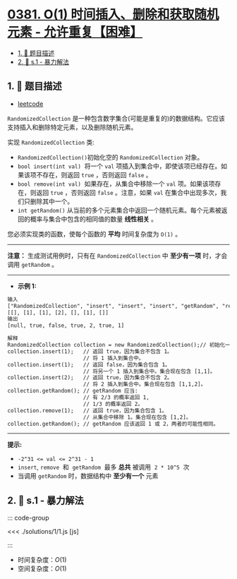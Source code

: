 # [0381. O(1) 时间插入、删除和获取随机元素 - 允许重复【困难】](https://github.com/tnotesjs/TNotes.leetcode/tree/main/notes/0381.%20O(1)%20%E6%97%B6%E9%97%B4%E6%8F%92%E5%85%A5%E3%80%81%E5%88%A0%E9%99%A4%E5%92%8C%E8%8E%B7%E5%8F%96%E9%9A%8F%E6%9C%BA%E5%85%83%E7%B4%A0%20-%20%E5%85%81%E8%AE%B8%E9%87%8D%E5%A4%8D%E3%80%90%E5%9B%B0%E9%9A%BE%E3%80%91)

<!-- region:toc -->

- [1. 📝 题目描述](#1--题目描述)
- [2. 🎯 s.1 - 暴力解法](#2--s1---暴力解法)

<!-- endregion:toc -->

## 1. 📝 题目描述

- [leetcode](https://leetcode.cn/problems/insert-delete-getrandom-o1-duplicates-allowed/)

`RandomizedCollection` 是一种包含数字集合(可能是重复的)的数据结构。它应该支持插入和删除特定元素，以及删除随机元素。

实现 `RandomizedCollection` 类:

- `RandomizedCollection()`初始化空的 `RandomizedCollection` 对象。
- `bool insert(int val)`  将一个 `val` 项插入到集合中，即使该项已经存在。如果该项不存在，则返回 `true` ，否则返回 `false` 。
- `bool remove(int val)`  如果存在，从集合中移除一个 `val` 项。如果该项存在，则返回 `true` ，否则返回 `false` 。注意，如果 `val` 在集合中出现多次，我们只删除其中一个。
- `int getRandom()` 从当前的多个元素集合中返回一个随机元素。每个元素被返回的概率与集合中包含的相同值的数量 **线性相关** 。

您必须实现类的函数，使每个函数的 **平均** 时间复杂度为 `O(1)` 。

---

**注意：** 生成测试用例时，只有在 `RandomizedCollection` 中 **至少有一项** 时，才会调用 `getRandom` 。

---

- **示例 1:**

```txt
输入
["RandomizedCollection", "insert", "insert", "insert", "getRandom", "remove", "getRandom"]
[[], [1], [1], [2], [], [1], []]
输出
[null, true, false, true, 2, true, 1]

解释
RandomizedCollection collection = new RandomizedCollection();// 初始化一个空的集合。
collection.insert(1);   // 返回 true，因为集合不包含 1。
                        // 将 1 插入到集合中。
collection.insert(1);   // 返回 false，因为集合包含 1。
                        // 将另一个 1 插入到集合中。集合现在包含 [1,1]。
collection.insert(2);   // 返回 true，因为集合不包含 2。
                        // 将 2 插入到集合中。集合现在包含 [1,1,2]。
collection.getRandom(); // getRandom 应当:
                        // 有 2/3 的概率返回 1,
                        // 1/3 的概率返回 2。
collection.remove(1);   // 返回 true，因为集合包含 1。
                        // 从集合中移除 1。集合现在包含 [1,2]。
collection.getRandom(); // getRandom 应该返回 1 或 2，两者的可能性相同。
```

---

**提示:**

- `-2^31 <= val <= 2^31 - 1`
- `insert`, `remove`  和  `getRandom`  最多 **总共** 被调用  `2 * 10^5`  次
- 当调用 `getRandom` 时，数据结构中 **至少有一个** 元素

## 2. 🎯 s.1 - 暴力解法

::: code-group

<<< ./solutions/1/1.js [js]

:::

- 时间复杂度：$O(1)$
- 空间复杂度：$O(1)$
